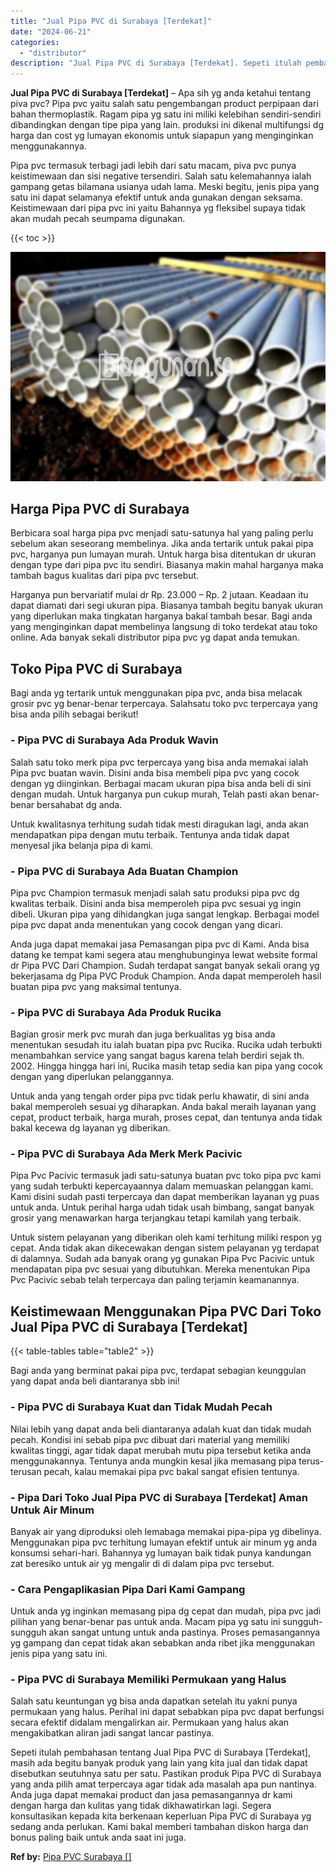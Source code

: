 ```yaml
---
title: "Jual Pipa PVC di Surabaya [Terdekat]"
date: "2024-06-21"
categories: 
  - "distributor"
description: "Jual Pipa PVC di Surabaya [Terdekat]. Sepeti itulah pembahasan tentang Jual Pipa PVC di Surabaya [Terdekat], masih ada begitu banyak produk yang lain yang..."
---
```


**Jual Pipa PVC di Surabaya \[Terdekat\]** – Apa sih yg anda ketahui tentang piva pvc? Pipa pvc yaitu salah satu pengembangan product perpipaan dari bahan thermoplastik. Ragam pipa yg satu ini miliki kelebihan sendiri-sendiri dibandingkan dengan tipe pipa yang lain. produksi ini dikenal multifungsi dg harga dan cost yg lumayan ekonomis untuk siapapun yang menginginkan menggunakannya.

Pipa pvc termasuk terbagi jadi lebih dari satu macam, piva pvc punya keistimewaan dan sisi negative tersendiri. Salah satu kelemahannya ialah gampang getas bilamana usianya udah lama. Meski begitu, jenis pipa yang satu ini dapat selamanya efektif untuk anda gunakan dengan seksama. Keistimewaan dari pipa pvc ini yaitu Bahannya yg fleksibel supaya tidak akan mudah pecah seumpama digunakan.

{{< toc >}}

![Jual Pipa PVC di Surabaya [Terdekat]](/images/jaul-pipa-pvc-51.png)

## Harga Pipa PVC di Surabaya

Berbicara soal harga pipa pvc menjadi satu-satunya hal yang paling perlu sebelum akan seseorang membelinya. Jika anda tertarik untuk pakai pipa pvc, harganya pun lumayan murah. Untuk harga bisa ditentukan dr ukuran dengan type dari pipa pvc itu sendiri. Biasanya makin mahal harganya maka tambah bagus kualitas dari pipa pvc tersebut.

Harganya pun bervariatif mulai dr Rp. 23.000 – Rp. 2 jutaan. Keadaan itu dapat diamati dari segi ukuran pipa. Biasanya tambah begitu banyak ukuran yang diperlukan maka tingkatan harganya bakal tambah besar. Bagi anda yang menginginkan dapat membelinya langsung di toko terdekat atau toko online. Ada banyak sekali distributor pipa pvc yg dapat anda temukan.

## Toko Pipa PVC di Surabaya

Bagi anda yg tertarik untuk menggunakan pipa pvc, anda bisa melacak grosir pvc yg benar-benar terpercaya. Salahsatu toko pvc terpercaya yang bisa anda pilih sebagai berikut!

### \- Pipa PVC di Surabaya Ada Produk Wavin

Salah satu toko merk pipa pvc terpercaya yang bisa anda memakai ialah Pipa pvc buatan wavin. Disini anda bisa membeli pipa pvc yang cocok dengan yg diinginkan. Berbagai macam ukuran pipa bisa anda beli di sini dengan mudah. Untuk harganya pun cukup murah, Telah pasti akan benar-benar bersahabat dg anda.

Untuk kwalitasnya terhitung sudah tidak mesti diragukan lagi, anda akan mendapatkan pipa dengan mutu terbaik. Tentunya anda tidak dapat menyesal jika belanja pipa di kami.

### \- Pipa PVC di Surabaya Ada Buatan Champion

Pipa pvc Champion termasuk menjadi salah satu produksi pipa pvc dg kwalitas terbaik. Disini anda bisa memperoleh pipa pvc sesuai yg ingin dibeli. Ukuran pipa yang dihidangkan juga sangat lengkap. Berbagai model pipa pvc dapat anda menentukan yang cocok dengan yang dicari.

Anda juga dapat memakai jasa Pemasangan pipa pvc di Kami. Anda bisa datang ke tempat kami segera atau menghubunginya lewat website formal dr Pipa PVC Dari Champion. Sudah terdapat sangat banyak sekali orang yg bekerjasama dg Pipa PVC Produk Champion. Anda dapat memperoleh hasil buatan pipa pvc yang maksimal tentunya.

### \- Pipa PVC di Surabaya Ada Produk Rucika

Bagian grosir merk pvc murah dan juga berkualitas yg bisa anda menentukan sesudah itu ialah buatan pipa pvc Rucika. Rucika udah terbukti menambahkan service yang sangat bagus karena telah berdiri sejak th. 2002. Hingga hingga hari ini, Rucika masih tetap sedia kan pipa yang cocok dengan yang diperlukan pelanggannya.

Untuk anda yang tengah order pipa pvc tidak perlu khawatir, di sini anda bakal memperoleh sesuai yg diharapkan. Anda bakal meraih layanan yang cepat, product terbaik, harga murah, proses cepat, dan tentunya anda tidak bakal kecewa dg layanan yg diberikan.

### \- Pipa PVC di Surabaya Ada Merk Merk Pacivic

Pipa Pvc Pacivic termasuk jadi satu-satunya buatan pvc toko pipa pvc kami yang sudah terbukti kepercayaannya dalam memuaskan pelanggan kami. Kami disini sudah pasti terpercaya dan dapat memberikan layanan yg puas untuk anda. Untuk perihal harga udah tidak usah bimbang, sangat banyak grosir yang menawarkan harga terjangkau tetapi kamilah yang terbaik.

Untuk sistem pelayanan yang diberikan oleh kami terhitung miliki respon yg cepat. Anda tidak akan dikecewakan dengan sistem pelayanan yg terdapat di dalamnya. Sudah ada banyak orang yg gunakan Pipa Pvc Pacivic untuk mendapatan pipa pvc sesuai yang dibutuhkan. Mereka menentukan Pipa Pvc Pacivic sebab telah terpercaya dan paling terjamin keamanannya.

## Keistimewaan Menggunakan Pipa PVC Dari Toko Jual Pipa PVC di Surabaya \[Terdekat\]

{{< table-tables table="table2" >}}

Bagi anda yang berminat pakai pipa pvc, terdapat sebagian keunggulan yang dapat anda beli diantaranya sbb ini!

### \- Pipa PVC di Surabaya Kuat dan Tidak Mudah Pecah

Nilai lebih yang dapat anda beli diantaranya adalah kuat dan tidak mudah pecah. Kondisi ini sebab pipa pvc dibuat dari material yang memiliki kwalitas tinggi, agar tidak dapat merubah mutu pipa tersebut ketika anda menggunakannya. Tentunya anda mungkin kesal jika memasang pipa terus-terusan pecah, kalau memakai pipa pvc bakal sangat efisien tentunya.

### \- Pipa Dari Toko Jual Pipa PVC di Surabaya \[Terdekat\] Aman Untuk Air Minum

Banyak air yang diproduksi oleh lemabaga memakai pipa-pipa yg dibelinya. Menggunakan pipa pvc terhitung lumayan efektif untuk air minum yg anda konsumsi sehari-hari. Bahannya yg lumayan baik tidak punya kandungan zat beresiko untuk air yg mengalir di di dalam pipa pvc tersebut.

### \- Cara Pengaplikasian Pipa Dari Kami Gampang

Untuk anda yg inginkan memasang pipa dg cepat dan mudah, pipa pvc jadi pilihan yang benar-benar pas untuk anda. Macam pipa yg satu ini sungguh-sungguh akan sangat untung untuk anda pastinya. Proses pemasangannya yg gampang dan cepat tidak akan sebabkan anda ribet jika menggunakan jenis pipa yang satu ini.

### \- Pipa PVC di Surabaya Memiliki Permukaan yang Halus

Salah satu keuntungan yg bisa anda dapatkan setelah itu yakni punya permukaan yang halus. Perihal ini dapat sebabkan pipa pvc dapat berfungsi secara efektif didalam mengalirkan air. Permukaan yang halus akan mengakibatkan aliran jadi sangat lancar pastinya.

Sepeti itulah pembahasan tentang Jual Pipa PVC di Surabaya \[Terdekat\], masih ada begitu banyak produk yang lain yang kita jual dan tidak dapat disebutkan seutuhnya satu per satu. Pastikan produk Pipa PVC di Surabaya yang anda pilih amat terpercaya agar tidak ada masalah apa pun nantinya. Anda juga dapat memakai product dan jasa pemasangannya dr kami dengan harga dan kulitas yang tidak dikhawatirkan lagi. Segera konsultasikan kepada kita berkenaan keperluan Pipa PVC di Surabaya yg sedang anda perlukan. Kami bakal memberi tambahan diskon harga dan bonus paling baik untuk anda saat ini juga.

**Ref by:** [Pipa PVC Surabaya []](https://id.wikipedia.org/wiki/Pipa)
